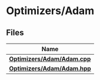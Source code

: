 # Optimizers/Adam



## Files

| Name           |
| -------------- |
| **[Optimizers/Adam/Adam.cpp](_adam_8cpp.md#file-adam.cpp)**  |
| **[Optimizers/Adam/Adam.hpp](_adam_8hpp.md#file-adam.hpp)**  |
